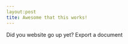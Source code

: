 ```yaml
---
layout:post
tite: Awesome that this works!
---
```


Did you website go up yet?
 <i class="icon-hdd"></i> Export a document
